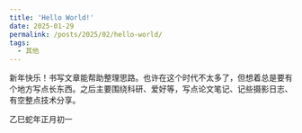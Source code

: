 ```yaml
---
title: 'Hello World!'
date: 2025-01-29
permalink: /posts/2025/02/hello-world/
tags:
  - 其他
---
```


新年快乐！书写文章能帮助整理思路。也许在这个时代不太多了，但想着总是要有个地方写点长东西。之后主要围绕科研、爱好等，写点论文笔记、记些摄影日志、有空整点技术分享。

乙巳蛇年正月初一

